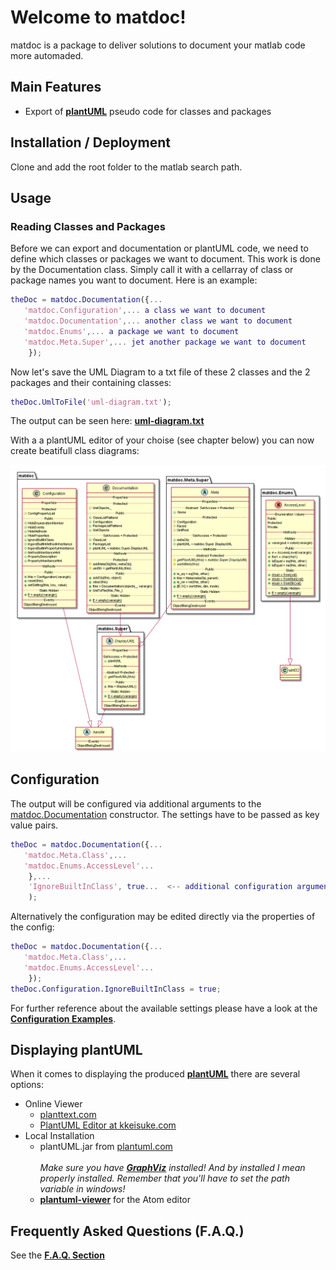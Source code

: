 # Welcome to matdoc!

matdoc is a package to deliver solutions to document your matlab code more automaded.

## Main Features

* Export of **[plantUML](http://www.plantuml.com)** pseudo code for classes and packages

## Installation / Deployment

Clone and add the root folder to the matlab search path.

## Usage

### Reading Classes and Packages

Before we can export and documentation or plantUML code, we need to define which classes or packages we want to document. This work is done by the Documentation class. Simply call it with a cellarray of class or package names you want to document. Here is an example:

```matlab
theDoc = matdoc.Documentation({...
   'matdoc.Configuration',... a class we want to document
   'matdoc.Documentation',... another class we want to document
   'matdoc.Enums',... a package we want to document
   'matdoc.Meta.Super',... jet another package we want to document
    });
```

Now let's save the UML Diagram to a txt file of these 2 classes and the 2 packages and their containing classes:

```matlab
theDoc.UmlToFile('uml-diagram.txt');
```

The output can be seen here: **[uml-diagram.txt](doc/uml-examples/uml-diagram.txt)**

With a a plantUML editor of your choise (see chapter below) you can now create beatifull class diagrams:

![uml-diagram.png](doc/uml-examples/uml-diagram.png)

## Configuration

The output will be configured via additional arguments to the [matdoc.Documentation](+matdoc/Documentation.m) constructor. The settings have to be passed as key value pairs.

```matlab
theDoc = matdoc.Documentation({...
   'matdoc.Meta.Class',...
   'matdoc.Enums.AccessLevel'...
    },...
    'IgnoreBuiltInClass', true...  <-- additional configuration arguments
    );
```

Alternatively the configuration may be edited directly via the properties of the config:

```matlab
theDoc = matdoc.Documentation({...
   'matdoc.Meta.Class',...
   'matdoc.Enums.AccessLevel'...
    });
theDoc.Configuration.IgnoreBuiltInClass = true;
```

For further reference about the available settings please have a look at the **[Configuration Examples](doc/Configuration-examples.md)**.

## Displaying plantUML

When it comes to displaying the produced **[plantUML](http://www.plantuml.com)** there are several options:

* Online Viewer
  - [planttext.com](https://www.planttext.com/)
  - [PlantUML Editor at kkeisuke.com](https://plantuml-editor.kkeisuke.com/)
* Local Installation
  - plantUML.jar from [plantuml.com](http://plantuml.com/download)<br /><br />
    *Make sure you have **[GraphViz](https://graphviz.gitlab.io/)** installed!
    And by installed I mean properly installed. Remember that you'll have to set the path variable in windows!*
  - **[plantuml-viewer](https://atom.io/packages/plantuml-viewer)** for the Atom editor
  
## Frequently Asked Questions (F.A.Q.)

See the **[F.A.Q. Section](doc/faq.md)**
